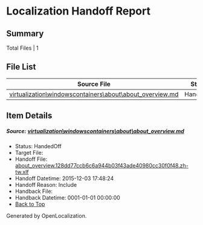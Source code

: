 # <a name='report-top'></a> Localization Handoff Report

## Summary
 Total Files | 1

## File List
 Source File | Status | Details 
 ----------- | ------ | ------- 
 [virtualization\windowscontainers\about\about_overview.md](https://github.com/OpenLocalizationOrg/hyperVTest/blob/12527de07d63f5d09b52c8a8b63abb05fc5d34f0/virtualization/windowscontainers/about/about_overview.md) | HandedOff | [Details](#4131eb3e18685224066f5e4a3476d71c59264ebd198)

## Item Details
##### <a name='4131eb3e18685224066f5e4a3476d71c59264ebd198'></a> Source: [virtualization\windowscontainers\about\about_overview.md](https://github.com/OpenLocalizationOrg/hyperVTest/blob/12527de07d63f5d09b52c8a8b63abb05fc5d34f0/virtualization/windowscontainers/about/about_overview.md)
* Status: HandedOff
* Target File: 
* Handoff File: [about_overview.128dd77ccb6c6a944b03f43ade40980cc30f0f48.zh-tw.xlf](https://github.com/OpenLocalizationOrg/olhandoff/blob/3a4a83899e44228552a36fd707a0dbb23e73af5c/ol-handoff/OpenLocalizationOrg/hyperVTest.zh-tw/master/about_overview.128dd77ccb6c6a944b03f43ade40980cc30f0f48.zh-tw.xlf)
* Handoff Datetime: 2015-12-03 17:48:24
* Handoff Reason: Include
* Handback File: 
* Handback Datetime: 0001-01-01 00:00:00
* [Back to Top](#report-top)


Generated by OpenLocalization.
